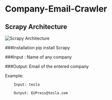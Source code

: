 # Company-Email-Crawler

## Scrapy Architecture
![Scrapy Architecture](https://docs.scrapy.org/en/latest/_images/scrapy_architecture_02.png)


###Installation
        pip install Scrapy
        
###Input :
        Name of any company

###Output: 
Email of the entered company

Example:

        Input: tesla

        Output: EUPress@tesla.com
